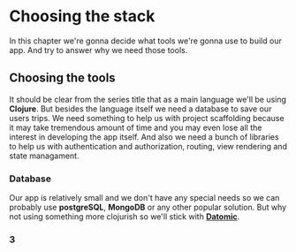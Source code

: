 # Choosing the stack

In this chapter we're gonna decide what tools we're gonna use to build our app. And try to answer why we need those tools. 

## Choosing the tools

It should be clear from the series title that as a main language we'll be using **Clojure**. But besides the language itself we need a database to save our users trips. We need something to help us with project scaffolding because it may take tremendous amount of time and you may even lose all the interest in developing the app itself. And also we need a bunch of libraries to help us with authentication and authorization, routing, view rendering and state managament. 

### Database 

Our app is relatively small and we don't have any special needs so we can probably use **postgreSQL**, **MongoDB** or any other popular solution. But why not using something more clojurish so we'll stick with [**Datomic**][datomic].  

### 3


[datomic]: https://docs.datomic.com/on-prem/getting-started/brief-overview.html
<!--stackedit_data:
eyJoaXN0b3J5IjpbLTE0MjM4NDY0MjcsLTE0NDU4NTY0ODAsLT
Q4MTQxOTE0OCwxMjIzNjgwODQ0LC00MzI5OTQxNjIsLTE0NjM3
MDA0NzMsLTEzNDE3ODk3NzRdfQ==
-->